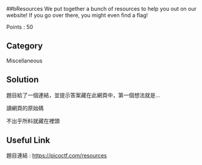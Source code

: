 ##bResources
We put together a bunch of resources to help you out on our website! If you go over there, you might even find a flag!

Points : 50

## Category
Miscellaneous

## Solution
題目給了一個連結，並提示答案藏在此網頁中，第一個想法就是...

讀網頁的原始碼

不出乎所料就藏在裡頭

## Useful Link
題目連結 : https://picoctf.com/resources
